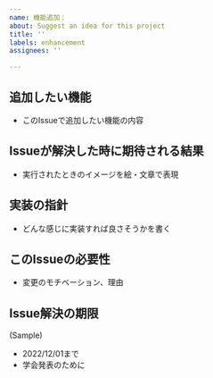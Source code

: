 ```yaml
---
name: 機能追加：
about: Suggest an idea for this project
title: ''
labels: enhancement
assignees: ''

---
```


## 追加したい機能
- このIssueで追加したい機能の内容

## Issueが解決した時に期待される結果
- 実行されたときのイメージを絵・文章で表現

## 実装の指針
- どんな感じに実装すれば良さそうかを書く

## このIssueの必要性
- 変更のモチベーション、理由

## Issue解決の期限
(Sample)
- 2022/12/01まで
- 学会発表のために
